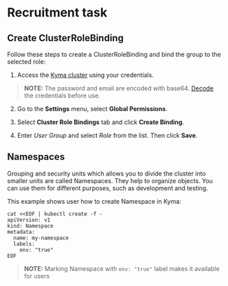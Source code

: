 # Recruitment task

## Create ClusterRoleBinding
Follow these steps to create a ClusterRoleBinding and bind the group to the selected role:
1. Access the [Kyma cluster](https://console.recruitment.kyma.pro/) using your credentials.
  >**NOTE:** The password and email are encoded with base64. [Decode](https://www.base64decode.org/) the credentials before use.

2. Go to the **Settings** menu, select **Global Permissions**.

3. Select **Cluster Role Bindings** tab and click **Create Binding**.

4. Enter *User Group* and select *Role* from the list. Then click **Save**.



## Namespaces

Grouping and security units which allows you to divide the cluster into smaller units are called Namespaces. They help to organize objects. You can use them for different purposes, such as development and testing.

This example shows user how to create Namespace in Kyma:
```
cat <<EOF | kubectl create -f -
apiVersion: v1
kind: Namespace
metadata:
  name: my-namespace
  labels:
    env: "true"
EOF
```

>**NOTE:** Marking Namespace with ```env: "true"``` label makes it available for users
